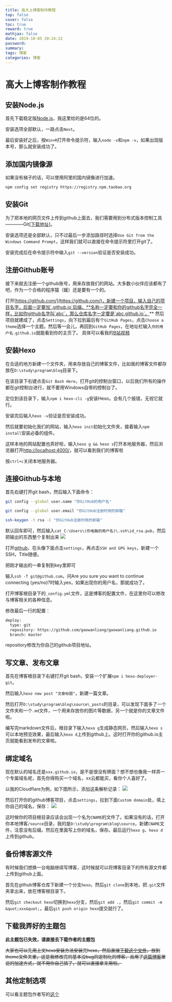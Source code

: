 ```yaml
---
title: 高大上博客制作教程
top: false
cover: false
toc: true
reward: true
mathjax: false
date: 2019-10-05 20:24:22
password:
summary:
tags: 博客
categories: 博客
---
```

# 高大上博客制作教程

## 安装Node.js

首先下载稳定版[Node.js](https://nodejs.org/dist/v9.11.1/node-v9.11.1-x64.msi)，我这里给的是64位的。

安装选项全部默认，一路点击`Next`。

最后安装好之后，按`Win+R`打开命令提示符，输入`node -v`和`npm -v`，如果出现版本号，那么就安装成功了。

## 添加国内镜像源

如果没有梯子的话，可以使用阿里的国内镜像进行加速。
```bash
npm config set registry https://registry.npm.taobao.org
```

## 安装Git
为了把本地的网页文件上传到github上面去，我们需要用到分布式版本控制工具————Git[[下载地址]](https://git-scm.com/download/win)。

安装选项还是全部默认，只不过最后一步添加路径时选择`Use Git from the Windows Command Prompt`，这样我们就可以直接在命令提示符里打开git了。

安装完成后在命令提示符中输入`git --version`验证是否安装成功。

## 注册Github账号

接下来就去注册一个github账号，用来存放我们的网站。大多数小伙伴应该都有了吧，作为一个合格的程序猿（媛）还是要有一个的。

打开[https://github.com/](https://github.com/)，新建一个项目，输入自己的项目名字，后面一定要加`.github.io`后缀。**名称一定要和你的github名字完全一样，比如你github名字叫`abc`，那么仓库名字一定要是`abc.github.io`。**
然后项目就建成了，点击`Settings`，向下拉到最后有个`GitHub Pages`，点击`Choose a theme`选择一个主题。然后等一会儿，再回到`GitHub Pages`，在地址栏输入`你的用户名.github.io`就能看到你的主页了。
具体可以看我的[B站视频](https://www.bilibili.com/video/av70212514)
## 安装Hexo

在合适的地方新建一个文件夹，用来存放自己的博客文件，比如我的博客文件都存放在`D:\study\program\blog`目录下。

在该目录下右键点击`Git Bash Here`，打开git的控制台窗口，以后我们所有的操作都在git控制台进行，就不要用Windows自带的控制台了。

定位到该目录下，输入`npm i hexo-cli -g`安装Hexo。会有几个报错，无视它就行。

安装完后输入`hexo -v`验证是否安装成功。

然后就要初始化我们的网站，输入`hexo init`初始化文件夹，接着输入`npm install`安装必备的组件。

这样本地的网站配置也弄好啦，输入`hexo g && hexo s`打开本地服务器，然后浏览器打开[http://localhost:4000/](http://localhost:4000/)，就可以看到我们的博客啦

按`ctrl+c`关闭本地服务器。

## 连接Github与本地

首先右键打开git bash，然后输入下面命令：
```bash
git config --global user.name "你GitHub的用户名"

git config --global user.email "你GitHub注册时用的邮箱"

ssh-keygen -t rsa -C "你GitHub注册时用的邮箱"
```
默认回车即可，然后输入`cat C:\Users\(你电脑的用户名)\.ssh\id_rsa.pub`，然后把输出的东西整个复制出来
![](https://cdn.jsdelivr.net/gh/gaowanliang/p/img/20191127204816.png)

打开[github](https://github.com)，在头像下面点击`settings`，再点击`SSH and GPG keys`，新建一个SSH，Title随便。

把刚才输出的一串复制到key里即可

输入`ssh -T git@github.com`，问Are you sure you want to continue connecting (yes/no)?时输入yes，如果出现你的用户名，那就成功了。

打开博客根目录下的`_config.yml`文件，这是博客的配置文件，在这里你可以修改与博客相关的各种信息。

修改最后一行的配置：

```bash
deploy:
  type: git
  repository: https://github.com/gaowanliang/gaowanliang.github.io
  branch: master
```
repository修改为你自己的github项目地址。

## 写文章、发布文章

首先在博客根目录下右键打开git bash，安装一个扩展`npm i hexo-deployer-git`。

然后输入`hexo new post "文章标题"`，新建一篇文章。

然后打开`D:\study\program\blog\source\_posts`的目录，可以发现下面多了一个文件夹和一个`.md`文件，一个用来存放你的图片等数据，另一个就是你的文章文件啦。

编写完markdown文件后，根目录下输入`hexo g`生成静态网页，然后输入`hexo s`可以本地预览效果，最后输入`hexo d`上传到github上。这时打开你的github.io主页就能看到发布的文章啦。

## 绑定域名

现在默认的域名还是`xxx.github.io`，是不是很没有牌面？想不想也像我一样弄一个专属域名呢，首先你得购买一个域名，xx云都能买，看你个人喜好了。

以我的Cloudflare为例，如下图所示，添加这条解析记录：
![](https://i.loli.net/2019/10/06/CHx8L6cAZJ92RQ3.png)

然后打开你的github博客项目，点击`settings`，拉到下面`Custom domain`处，填上你自己的域名，保存：
![](https://i.loli.net/2019/10/06/5v7clsJBFQM9g1a.png)

这时候你的项目根目录应该会出现一个名为`CNAME`的文件了。如果没有的话，打开你本地博客`/source`目录，我的是`D:\study\program\blog\source`，新建`CNAME`文件，注意没有后缀。然后在里面写上你的域名，保存。最后运行`hexo g`、`hexo d`上传到github。

## 备份博客源文件

有时候我们想换一台电脑继续写博客，这时候就可以将博客目录下的所有源文件都上传到github上面。

首先在github博客仓库下新建一个分支`hexo`，然后`git clone`到本地，把`.git`文件夹拿出来，放在博客根目录下。

然后`git checkout hexo`切换到`hexo`分支，然后`git add .`，然后`git commit -m &quot;xxx&quot;`，最后`git push origin hexo`提交就行了。

## 下载我弄好的主题包

**此主题包已失效，请直接去下载作者的主题包**

~~大家也可以先用上文hexo安装方法安装完hexo，然后直接[下载这个文件](https://cdn.jsdelivr.net/gh/gaowanliang/gitment-store/hexo-theme-matery.zip)，放到theme文件夹里，这是我修改完的基本没bug的定制化的博客，且用了[这篇博客](http://www.gwl6.me/2019/09/30/jia-su-github-pages-wang-zhan/)里说的加速方式，就不用你自己搞了，就可以直接拿来用啦。~~

## 其他定制选项
可以看主题包作者写的[这个](https://github.com/blinkfox/hexo-theme-matery/blob/develop/README_CN.md)



